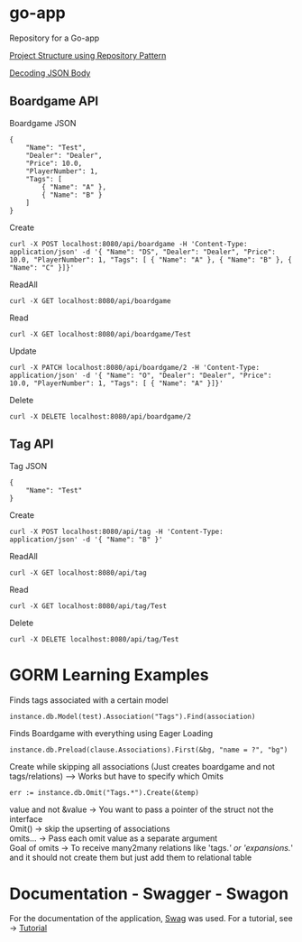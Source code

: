 # go-app
Repository for a Go-app 


[Project Structure using Repository Pattern](https://dakaii.medium.com/repository-pattern-in-golang-d22d3fa76d91)

[Decoding JSON Body](https://www.alexedwards.net/blog/how-to-properly-parse-a-json-request-body)



## Boardgame API

Boardgame JSON
```
{
    "Name": "Test",
	"Dealer": "Dealer",
	"Price": 10.0,
	"PlayerNumber": 1,
	"Tags": [
		{ "Name": "A" },
		{ "Name": "B" }
	]
}
```


Create
```
curl -X POST localhost:8080/api/boardgame -H 'Content-Type: application/json' -d '{ "Name": "DS", "Dealer": "Dealer", "Price": 10.0, "PlayerNumber": 1, "Tags": [ { "Name": "A" }, { "Name": "B" }, { "Name": "C" }]}'
```

ReadAll
```
curl -X GET localhost:8080/api/boardgame
```

Read
```
curl -X GET localhost:8080/api/boardgame/Test
```

Update
```
curl -X PATCH localhost:8080/api/boardgame/2 -H 'Content-Type: application/json' -d '{ "Name": "O", "Dealer": "Dealer", "Price": 10.0, "PlayerNumber": 1, "Tags": [ { "Name": "A" }]}'
```

Delete
```
curl -X DELETE localhost:8080/api/boardgame/2
```



## Tag API



Tag JSON
```
{
    "Name": "Test"
}
```



Create
```
curl -X POST localhost:8080/api/tag -H 'Content-Type: application/json' -d '{ "Name": "B" }'
```

ReadAll
```
curl -X GET localhost:8080/api/tag
```


Read
```
curl -X GET localhost:8080/api/tag/Test
```

Delete
```
curl -X DELETE localhost:8080/api/tag/Test
```



# GORM Learning Examples

Finds tags associated with a certain model
```
instance.db.Model(test).Association("Tags").Find(association)
```

Finds Boardgame with everything using Eager Loading
```
instance.db.Preload(clause.Associations).First(&bg, "name = ?", "bg")
```

Create while skipping all associations (Just creates boardgame and not tags/relations) --> Works but have to specify which Omits
```
err := instance.db.Omit("Tags.*").Create(&temp) 
```

value and not &value ->  You want to pass a pointer of the struct not the interface  
Omit() 				 -> skip the upserting of associations  
omits... 			 -> Pass each omit value as a separate argument  
Goal of omits 		 -> To receive many2many relations like 'tags.*' or 'expansions.*' and it should not create them but just add them to relational table  


# Documentation - Swagger - Swagon
For the documentation of the application, [Swag](https://github.com/swaggo/swag#the-swag-formatter) was used.
For a tutorial, see -> [Tutorial](https://martinheinz.dev/blog/9)